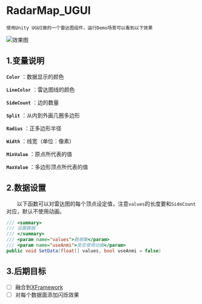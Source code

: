 # RadarMap_UGUI
    使用Unity UGUI做的一个雷达图组件，运行Demo场景可以看到以下效果


![效果图](https://github.com/xdedzl/RadarMap_UGUI/blob/master/Res/DemoAnim.gif)

## 1.变量说明
**`Color`** ：数据显示的颜色

**`LineColor`** ：雷达图线的颜色

**`SideCount`** ：边的数量

**`Split`** ：从内到外画几圈多边形

**`Radius`** ：正多边形半径

**`Width`** ：线宽（单位：像素）

**`MinValue`** ：原点所代表的值

**`MaxValue`** ：多边形顶点所代表的值

## 2.数据设置

&emsp;&emsp;以下函数可以对雷达图的每个顶点设定值，注意`values`的长度要和`SideCount`对应，默认不使用动画。

```csharp
/// <summary>
/// 设置数据
/// </summary>
/// <param name="values">数据集</param>
/// <param name="useAnmi">是否使用动画</param>
public void SetData(float[] values, bool useAnmi = false)
```

## 3.后期目标

 - [ ] 融合到[XFramework](https://github.com/xdedzl/XFramework)
 - [ ] 对每个数据面添加闪烁效果
